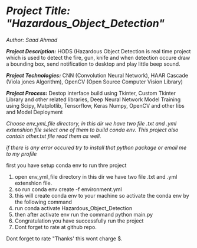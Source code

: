 # *Project Title: "Hazardous_Object_Detection"*

*Author: Saad Ahmad*

___Project Description:___ HODS (Hazardous Object Detection is real time project which is used to detect the fire, gun, knife and when detection occure draw a bounding box, send notification to desktop and play little beep sound. 

___Project Technologies:___ CNN (Convolution Neural Network), HAAR Cascade (Viola jones Algorithm), OpenCV (Open Source Computer Vision Library) 

___Project Process:___ Destop interface build using Tkinter, Custom Tkinter Library and other related libraries, Deep Neural Network Model Training using Scipy, Matplotlib, Tensorflow, Keras Numpy, OpenCV and other libs and Model Deployment

*Choose env_yml_file directory, in this dir we have two file .txt and .yml extenshion file select one of them to build conda env.
This project also contain other.txt file read them as well.*

*if there is any error occured try to install that python package or email me to my profile*


first you have setup conda env to run thre project 
1. open env_yml_file directory in this dir we have two file .txt and .yml extenshion file.
2. so run conda env create -f environment.yml
3. this will create conda env to your machine so activate the conda env by the following command
4. run conda activate Hazardous_Object_Detection
5. then after activate env run the command python main.py
6. Congratulation you have successfully run the project
7. Dont forget to rate at github repo.

Dont forget to rate "Thanks' this wont charge $. 



[link]:(output_images/fire_20240505_125022_678.jpg)

